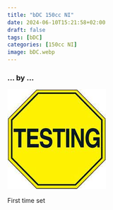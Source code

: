 ```yaml
---
title: "bDC 150cc NI"
date: 2024-06-10T15:21:58+02:00
draft: false
tags: [bDC]
categories: [150cc NI]
image: bDC.webp
---
```

### ... by ...
![Nothing there](testing.jpg)

First time set